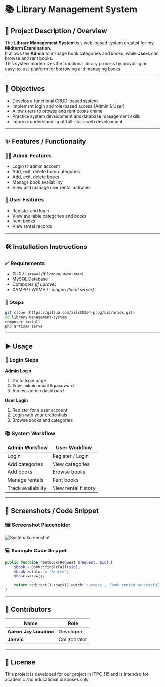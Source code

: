 # 📚 Library Management System

## 📖 Project Description / Overview
The **Library Management System** is a web-based system created for my **Midterm Examination**.  
It allows the **Admin** to manage book categories and books, while **Users** can browse and rent books.  
This system modernizes the traditional library process by providing an easy-to-use platform for borrowing and managing books.

---

## 🎯 Objectives
- Develop a functional CRUD-based system  
- Implement login and role-based access (Admin & User)  
- Allow users to browse and rent books online  
- Practice system development and database management skills  
- Improve understanding of full-stack web development  

---

## ✨ Features / Functionality

### 👨‍💼 Admin Features
- Login to admin account  
- Add, edit, delete book categories  
- Add, edit, delete books  
- Manage book availability  
- View and manage user rental activities  

### 👤 User Features
- Register and login  
- View available categories and books  
- Rent books  
- View rental records  

---

## 🛠️ Installation Instructions

### ✅ Requirements
- PHP / Laravel *(if Laravel was used)*  
- MySQL Database  
- Composer *(if Laravel)*  
- XAMPP / WAMP / Laragon *(local server)*  

### 📌 Steps
```bash
git clone <https://github.com/zilch0304-prog/Libraries.git>
cd library-management-system
composer install
php artisan serve
```

---

## ▶️ Usage

### 🔐 Login Steps

**Admin Login**
1. Go to login page  
2. Enter admin email & password  
3. Access admin dashboard  

**User Login**
1. Register for a user account  
2. Login with your credentials  
3. Browse books and categories  

### 📚 System Workflow

| Admin Workflow | User Workflow |
|----------------|---------------|
| Login | Register / Login |
| Add categories | View categories |
| Add books | Browse books |
| Manage rentals | Rent books |
| Track availability | View rental history |

---

## 📸 Screenshots / Code Snippet

### 🖼 Screenshot Placeholder

![System Screenshot](123.png)


### 💻 Example Code Snippet
```php
public function rentBook(Request $request, $id) {
    $book = Book::findOrFail($id);
    $book->status = 'Rented';
    $book->save();

    return redirect()->back()->with('success', 'Book rented successfully!');
}
```

---

## 👥 Contributors
| Name | Role |
|------|------|
| **Aaron Jay Licudine** | Developer |
| **Janvic** | Collaborator |

---


## 📄 License
This project is developed for our project in ITPC 115 and is intended for academic and educational purposes only.

 












































